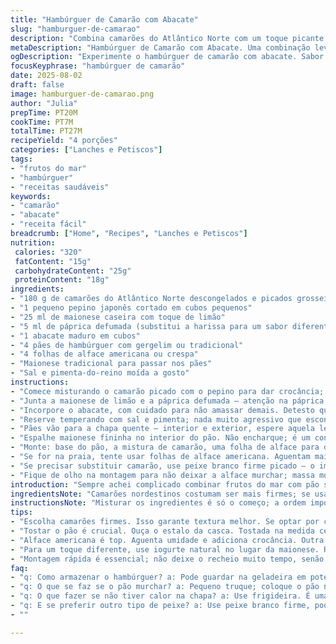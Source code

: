 ```yaml
---
title: "Hambúrguer de Camarão com Abacate"
slug: "hamburguer-de-camarao"
description: "Combina camarões do Atlântico Norte com um toque picante de páprica defumada, abacate cremoso e pães levemente tostados. Ideal para quem busca leveza e textura crocante da alface americana. Fácil de montar, rápido na frigideira. Sem glúten se escolher pão apropriado. Sem lactose naturalmente. Equilíbrio entre frescor e ardência. O toque final da maionese caseira com limão ganha espaço e suaviza o conjunto."
metaDescription: "Hambúrguer de Camarão com Abacate. Uma combinação leve de sabores do mar, textura crocante e frescor. Ideal para uma refeição rápida e deliciosa"
ogDescription: "Experimente o hambúrguer de camarão com abacate. Sabor intenso e leveza nas texturas. Uma opção saudável e prática para qualquer refeição"
focusKeyphrase: "hambúrguer de camarão"
date: 2025-08-02
draft: false
image: hamburguer-de-camarao.png
author: "Julia"
prepTime: PT20M
cookTime: PT7M
totalTime: PT27M
recipeYield: "4 porções"
categories: ["Lanches e Petiscos"]
tags:
- "frutos do mar"
- "hambúrguer"
- "receitas saudáveis"
keywords:
- "camarão"
- "abacate"
- "receita fácil"
breadcrumb: ["Home", "Recipes", "Lanches e Petiscos"]
nutrition: 
 calories: "320"
 fatContent: "15g"
 carbohydrateContent: "25g"
 proteinContent: "18g"
ingredients:
- "180 g de camarões do Atlântico Norte descongelados e picados grosseiramente"
- "1 pequeno pepino japonês cortado em cubos pequenos"
- "25 ml de maionese caseira com toque de limão"
- "5 ml de páprica defumada (substitui a harissa para um sabor diferente)"
- "1 abacate maduro em cubos"
- "4 pães de hambúrguer com gergelim ou tradicional"
- "4 folhas de alface americana ou crespa"
- "Maionese tradicional para passar nos pães"
- "Sal e pimenta-do-reino moída a gosto"
instructions:
- "Comece misturando o camarão picado com o pepino para dar crocância; quase um contraste de textura com o cremoso que vem depois."
- "Junta a maionese de limão e a páprica defumada – atenção na páprica, tem que ser defumada para o aroma entrar e não só a cor; mexa até ficar homogêneo."
- "Incorpore o abacate, com cuidado para não amassar demais. Detesto quando vira purê; o legal é sentir os pedaços."
- "Reserve temperando com sal e pimenta; nada muito agressivo que esconda os sabores naturais, mas suficiente para realçar."
- "Pães vão para a chapa quente – interior e exterior, espere aquela leve crosta dourada. Aqui? O barulho do pão tostando, aroma que sobe... a hora de não se distrair."
- "Espalhe maionese fininha no interior do pão. Não encharque; é um contraponto cremoso, não um encharquinho que desanda."
- "Monte: base do pão, a mistura de camarão, uma folha de alface para dar suculência com crocância fresca, tampando e servindo na sequência."
- "Se for na praia, tente usar folhas de alface americana. Aguentam mais, não murcham com a umidade e ainda trazem um frescor e textura que funcionam."
- "Se precisar substituir camarão, use peixe branco firme picado – o importante é a textura e sabor suave para equilibrar com a páprica."
- "Fique de olho na montagem para não deixar a alface murchar; massa molhada ou recheio frio demais desidrata o pão rápido demais."
introduction: "Sempre achei complicado combinar frutos do mar com pão sem virar meleca. Por isso testei trocar a pimenta típica do norte africano por páprica defumada. Resultado? Um aroma fino, diferente, e o camarão aparece mais. O pepino entra para equilibrar o frescor e evitar monotonia. Na hora de montar, alface americana é campeã, aguentando melhor a suculência. A maionese caseira com limão não deixa a mistura seca; só cuidado pra não exagerar. Tostar o pão é ponto-chave; o som, o aroma do pão ficando crocante, é aviso pra parar."
ingredientsNote: "Camarões nordestinos costumam ser mais firmes; se usar o nordestino, ajuste o tempo de misturar para não amassar tanto. Pepino japonês, diferente do pimentão, agrega crocância e frescor, tem menos acidez, funciona melhor para meu paladar. Substituir harissa por páprica defumada muda o perfil de sabor, suave, menos ardente, mais um toque gourmet. Maionese feita em casa com um toque de limão tem frescor e conserva mais sabor. Se não tiver maionese, iogurte natural pode substituir para uma textura leve. Pães: prefira os que não desmancham com molho, senão, tostar ajuda a criar barreira, melhora a pegada. Na falta da alface americana, a crespa é boa mas perde um pouco do crunch e dura menos."
instructionsNote: "Misturar os ingredientes é só o começo; a ordem importa para não amassar os ingredientes moles demais. Primeiro o camarão, que segura a liga. Depois o pepino, pra não murchar. A maionese entra para ajudar a ‘colar’ os sabores. Alho, limão ou qualquer ácido fora do lugar pode desandar a textura, então coloco só na maionese e não direto na mistura. Tostar pão correto é questão de ouvir o estalo da massa e ver a coloração. Na hora de passar maionese, é como aplicar hidratante: camada fina, só pra umidade e sabor. A montagem é rápida; o recheio não pode esperar muito tempo, senão o pão absorve e perde textura. Por isso sirvo logo após montar. No geral, é uma receita que depende dos sentidos mais que tempo exato – cheiro, som da frigideira, toque da mistura na mão."
tips:
- "Escolha camarões firmes. Isso garante textura melhor. Se optar por camarões nordestinos, ajuste o tempo de mistura. Não amasse demais. Ingredientes com texturas diferentes são essenciais."
- "Tostar o pão é crucial. Ouça o estalo da casca. Tostada na medida certa. O aroma, uma delícia. Evitar que o pão rasgue; sempre use pães mais firmes. Uma camada fina de maionese no pão ajuda."
- "Alface americana é top. Aguenta umidade e adiciona crocância. Outra opção: alface crespa, mas não dura tanto. Proporciona frescura mas não mantém a textura. Tem que prestar atenção."
- "Para um toque diferente, use iogurte natural no lugar da maionese. Resulta em textura leve. Aqui, o frescor é importante. Tente sempre o equilíbrio entre ingrediente e sabor."
- "Montagem rápida é essencial; não deixe o recheio muito tempo, senão o pão ensopa. O ideal é servir logo em seguida. Evite deixar o pão murchar, péssimo ponto."
faq:
- "q: Como armazenar o hambúrguer? a: Pode guardar na geladeira em pote fechado. Use em até dois dias. Se for congelar, não monte ainda. A mistura fica ótima."
- "q: O que se faz se o pão murchar? a: Pequeno truque; coloque o pão na chapa antes de servir, até aquecer. Pode também esquentar um pouco antes de montar."
- "q: O que fazer se não tiver calor na chapa? a: Use frigideira. É uma alternativa simples. Mas cuide com a temperatura, velocidade do cozimento muda."
- "q: E se preferir outro tipo de peixe? a: Use peixe branco firme, pode ser tilápia ou linguado. O sabor pode mudar, mas a textura é fundamental."
- ""

---
```

